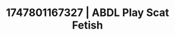 ---
categories:
- Kinky dreams
- Football-themed kink
- Ethical porn
- Intimate POV
- Erotic hair pulling
image: /assets/images/1747801167327.jpg
layout: post
seo:
  description: Featured content with high-quality Scat Fetish, ABDL Play. HD images
    available.
  keywords: Scat Fetish, ABDL Play
  og_image: /assets/images/1747801167327.jpg
  schema_type: VisualArtwork
tags:
- ABDL Play
- Scat Fetish
- '#1747801167327'
title: 1747801167327 | ABDL Play Scat Fetish
---